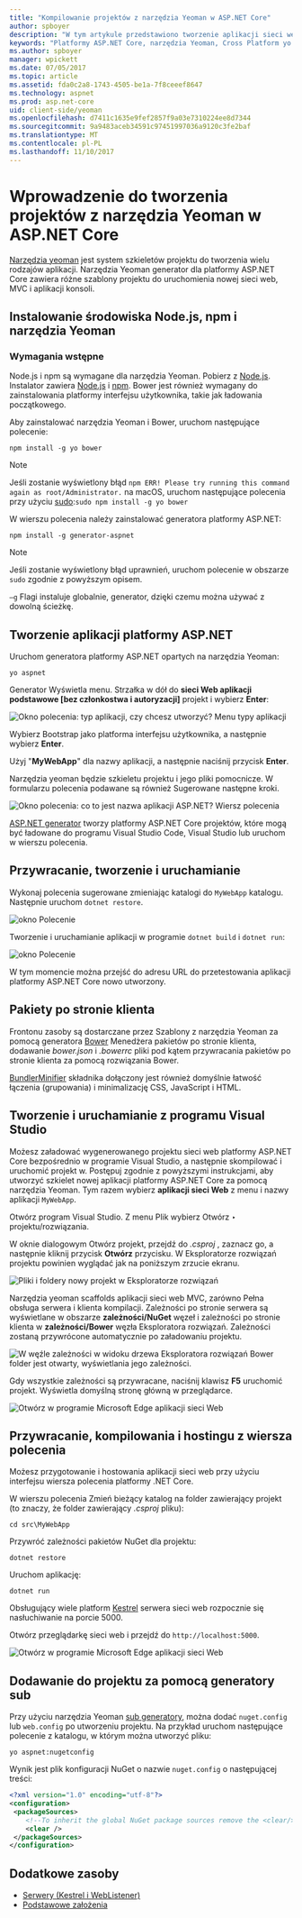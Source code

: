 ```yaml
---
title: "Kompilowanie projektów z narzędzia Yeoman w ASP.NET Core"
author: spboyer
description: "W tym artykule przedstawiono tworzenie aplikacji sieci web przy użyciu narzędzia Yeoman platformy ASP.NET Core generator na macOS."
keywords: "Platformy ASP.NET Core, narzędzia Yeoman, Cross Platform yo aspnet"
ms.author: spboyer
manager: wpickett
ms.date: 07/05/2017
ms.topic: article
ms.assetid: fda0c2a8-1743-4505-be1a-7f8ceeef8647
ms.technology: aspnet
ms.prod: asp.net-core
uid: client-side/yeoman
ms.openlocfilehash: d7411c1635e9fef2857f9a03e7310224ee8d7344
ms.sourcegitcommit: 9a9483aceb34591c97451997036a9120c3fe2baf
ms.translationtype: MT
ms.contentlocale: pl-PL
ms.lasthandoff: 11/10/2017
---
```

# <a name="introduction-to-building-projects-with-yeoman-in-aspnet-core"></a>Wprowadzenie do tworzenia projektów z narzędzia Yeoman w ASP.NET Core

[Narzędzia yeoman](http://yeoman.io/) jest system szkieletów projektu do tworzenia wielu rodzajów aplikacji. Narzędzia Yeoman generator dla platformy ASP.NET Core zawiera różne szablony projektu do uruchomienia nowej sieci web, MVC i aplikacji konsoli.

## <a name="install-nodejs-npm-and-yeoman"></a>Instalowanie środowiska Node.js, npm i narzędzia Yeoman

### <a name="prerequisites"></a>Wymagania wstępne

Node.js i npm są wymagane dla narzędzia Yeoman. Pobierz z [Node.js](https://nodejs.org/). Instalator zawiera [Node.js](https://nodejs.org/) i [npm](https://www.npmjs.com/). Bower jest również wymagany do zainstalowania platformy interfejsu użytkownika, takie jak ładowania początkowego.

Aby zainstalować narzędzia Yeoman i Bower, uruchom następujące polecenie:

```console
npm install -g yo bower
```

>[!Note]
>Jeśli zostanie wyświetlony błąd `npm ERR! Please try running this command again as root/Administrator.` na macOS, uruchom następujące polecenia przy użyciu [sudo](https://developer.apple.com/library/mac/documentation/Darwin/Reference/ManPages/man8/sudo.8.html):`sudo npm install -g yo bower`

W wierszu polecenia należy zainstalować generatora platformy ASP.NET:

```console
npm install -g generator-aspnet
```

> [!NOTE]
> Jeśli zostanie wyświetlony błąd uprawnień, uruchom polecenie w obszarze `sudo` zgodnie z powyższym opisem.

`–g` Flagi instaluje globalnie, generator, dzięki czemu można używać z dowolną ścieżkę.

## <a name="create-an-aspnet-app"></a>Tworzenie aplikacji platformy ASP.NET

Uruchom generatora platformy ASP.NET opartych na narzędzia Yeoman:

```console
yo aspnet
```

Generator Wyświetla menu. Strzałka w dół do **sieci Web aplikacji podstawowe [bez członkostwa i autoryzacji]** projekt i wybierz **Enter**:

![Okno polecenia: typ aplikacji, czy chcesz utworzyć? Menu typy aplikacji](yeoman/_static/yeoman-yo-aspnet.png)

Wybierz Bootstrap jako platforma interfejsu użytkownika, a następnie wybierz **Enter**.

Użyj "**MyWebApp**" dla nazwy aplikacji, a następnie naciśnij przycisk **Enter**.

Narzędzia yeoman będzie szkieletu projektu i jego pliki pomocnicze. W formularzu polecenia podawane są również Sugerowane następne kroki.

![Okno polecenia: co to jest nazwa aplikacji ASP.NET? Wiersz polecenia](yeoman/_static/yeoman-yo-aspnet-created.png)

[ASP.NET generator](https://www.npmjs.com/package/generator-aspnet) tworzy platformy ASP.NET Core projektów, które mogą być ładowane do programu Visual Studio Code, Visual Studio lub uruchom w wierszu polecenia.

## <a name="restore-build-and-run"></a>Przywracanie, tworzenie i uruchamianie

Wykonaj polecenia sugerowane zmieniając katalogi do `MyWebApp` katalogu. Następnie uruchom `dotnet restore`.

![okno Polecenie](yeoman/_static/dotnet-restore.png)

Tworzenie i uruchamianie aplikacji w programie `dotnet build` i `dotnet run`:

![okno Polecenie](yeoman/_static/dotnet-build-run.png)

W tym momencie można przejść do adresu URL do przetestowania aplikacji platformy ASP.NET Core nowo utworzony.

## <a name="client-side-packages"></a>Pakiety po stronie klienta

Frontonu zasoby są dostarczane przez Szablony z narzędzia Yeoman za pomocą generatora [Bower](xref:client-side/bower) Menedżera pakietów po stronie klienta, dodawanie *bower.json* i *.bowerrc* pliki pod kątem przywracania pakietów po stronie klienta za pomocą rozwiązania Bower.

[BundlerMinifier](xref:client-side/bundling-and-minification) składnika dołączony jest również domyślnie łatwość łączenia (grupowania) i minimalizację CSS, JavaScript i HTML.

## <a name="building-and-running-from-visual-studio"></a>Tworzenie i uruchamianie z programu Visual Studio

Możesz załadować wygenerowanego projektu sieci web platformy ASP.NET Core bezpośrednio w programie Visual Studio, a następnie skompilować i uruchomić projekt w. Postępuj zgodnie z powyższymi instrukcjami, aby utworzyć szkielet nowej aplikacji platformy ASP.NET Core za pomocą narzędzia Yeoman. Tym razem wybierz **aplikacji sieci Web** z menu i nazwy aplikacji `MyWebApp`.

Otwórz program Visual Studio. Z menu Plik wybierz Otwórz ‣ projektu/rozwiązania.

W oknie dialogowym Otwórz projekt, przejdź do *.csproj* , zaznacz go, a następnie kliknij przycisk **Otwórz** przycisku. W Eksploratorze rozwiązań projektu powinien wyglądać jak na poniższym zrzucie ekranu.

![Pliki i foldery nowy projekt w Eksploratorze rozwiązań](yeoman/_static/yeoman-solution.png)

Narzędzia yeoman scaffolds aplikacji sieci web MVC, zarówno Pełna obsługa serwera i klienta kompilacji. Zależności po stronie serwera są wyświetlane w obszarze **zależności/NuGet** węzeł i zależności po stronie klienta w **zależności/Bower** węzła Eksploratora rozwiązań. Zależności zostaną przywrócone automatycznie po załadowaniu projektu.

![W węźle zależności w widoku drzewa Eksploratora rozwiązań Bower folder jest otwarty, wyświetlania jego zależności.](yeoman/_static/yeoman-loading-dependencies.png)

Gdy wszystkie zależności są przywracane, naciśnij klawisz **F5** uruchomić projekt. Wyświetla domyślną stronę główną w przeglądarce.

![Otwórz w programie Microsoft Edge aplikacji sieci Web](yeoman/_static/yeoman-home-page.png)

## <a name="restoring-building-and-hosting-from-a-command-line"></a>Przywracanie, kompilowania i hostingu z wiersza polecenia

Możesz przygotowanie i hostowania aplikacji sieci web przy użyciu interfejsu wiersza polecenia platformy .NET Core.

W wierszu polecenia Zmień bieżący katalog na folder zawierający projekt (to znaczy, że folder zawierający *.csproj* pliku):

```console
cd src\MyWebApp
```

Przywróć zależności pakietów NuGet dla projektu:

```console
dotnet restore
```

Uruchom aplikację:

```console
dotnet run
```

Obsługujący wiele platform [Kestrel](xref:fundamentals/servers/kestrel) serwera sieci web rozpocznie się nasłuchiwanie na porcie 5000.

Otwórz przeglądarkę sieci web i przejdź do `http://localhost:5000`.

![Otwórz w programie Microsoft Edge aplikacji sieci Web](yeoman/_static/yeoman-home-page_5000.png)

## <a name="adding-to-your-project-with-sub-generators"></a>Dodawanie do projektu za pomocą generatory sub

Przy użyciu narzędzia Yeoman [sub generatory](https://github.com/omnisharp/generator-aspnet), można dodać `nuget.config` lub `web.config` po utworzeniu projektu. Na przykład uruchom następujące polecenie z katalogu, w którym można utworzyć pliku:

```console
yo aspnet:nugetconfig
```

Wynik jest plik konfiguracji NuGet o nazwie `nuget.config` o następującej treści:

```xml
<?xml version="1.0" encoding="utf-8"?>
<configuration>
 <packageSources>
    <!--To inherit the global NuGet package sources remove the <clear/> line below -->
    <clear />
 </packageSources>
</configuration>
```

## <a name="additional-resources"></a>Dodatkowe zasoby

* [Serwery (Kestrel i WebListener)](xref:fundamentals/servers/index)
* [Podstawowe założenia](xref:fundamentals/index)

